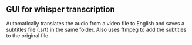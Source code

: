 ## GUI for whisper transcription

Automatically translates the audio from a video file to English and saves a subtitles file (.srt) in the same folder. Also uses ffmpeg to add the subtitles to the original file. 